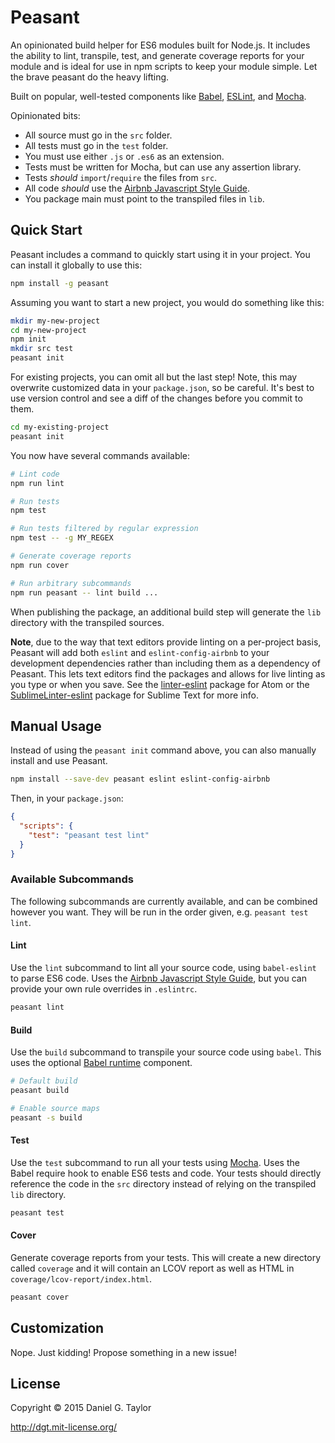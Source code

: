 # Peasant
An opinionated build helper for ES6 modules built for Node.js. It includes the ability to lint, transpile, test, and generate coverage reports for your module and is ideal for use in npm scripts to keep your module simple. Let the brave peasant do the heavy lifting.

Built on popular, well-tested components like [Babel](https://babeljs.io/), [ESLint](http://eslint.org/), and [Mocha](https://mochajs.org/).

Opinionated bits:

* All source must go in the `src` folder.
* All tests must go in the `test` folder.
* You must use either `.js` or `.es6` as an extension.
* Tests must be written for Mocha, but can use any assertion library.
* Tests *should* `import`/`require` the files from `src`.
* All code *should* use the [Airbnb Javascript Style Guide](https://github.com/airbnb/javascript).
* You package main must point to the transpiled files in `lib`.

## Quick Start
Peasant includes a command to quickly start using it in your project. You can install it globally to use this:

```sh
npm install -g peasant
```

Assuming you want to start a new project, you would do something like this:

```sh
mkdir my-new-project
cd my-new-project
npm init
mkdir src test
peasant init
```

For existing projects, you can omit all but the last step! Note, this may overwrite customized data in your `package.json`, so be careful. It's best to use version control and see a diff of the changes before you commit to them.

```sh
cd my-existing-project
peasant init
```

You now have several commands available:

```sh
# Lint code
npm run lint

# Run tests
npm test

# Run tests filtered by regular expression
npm test -- -g MY_REGEX

# Generate coverage reports
npm run cover

# Run arbitrary subcommands
npm run peasant -- lint build ...
```

When publishing the package, an additional build step will generate the `lib` directory with the transpiled sources.

**Note**, due to the way that text editors provide linting on a per-project basis, Peasant will add both `eslint` and `eslint-config-airbnb` to your development dependencies rather than including them as a dependency of Peasant. This lets text editors find the packages and allows for live linting as you type or when you save. See the [linter-eslint](https://atom.io/packages/linter-eslint) package for Atom or the [SublimeLinter-eslint](https://github.com/roadhump/SublimeLinter-eslint) package for Sublime Text for more info.

## Manual Usage
Instead of using the `peasant init` command above, you can also manually install and use Peasant.

```sh
npm install --save-dev peasant eslint eslint-config-airbnb
```

Then, in your `package.json`:

```json
{
  "scripts": {
    "test": "peasant test lint"
  }
}
```

### Available Subcommands
The following subcommands are currently available, and can be combined however you want. They will be run in the order given, e.g. `peasant test lint`.

#### Lint
Use the `lint` subcommand to lint all your source code, using `babel-eslint` to parse ES6 code. Uses the [Airbnb Javascript Style Guide](https://github.com/airbnb/javascript), but you can provide your own rule overrides in `.eslintrc`.

```sh
peasant lint
```

#### Build
Use the `build` subcommand to transpile your source code using `babel`. This uses the optional [Babel runtime](https://babeljs.io/docs/usage/runtime/) component.

```sh
# Default build
peasant build

# Enable source maps
peasant -s build
```

#### Test
Use the `test` subcommand to run all your tests using [Mocha](). Uses the Babel require hook to enable ES6 tests and code. Your tests should directly reference the code in the `src` directory instead of relying on the transpiled `lib` directory.

```sh
peasant test
```

#### Cover
Generate coverage reports from your tests. This will create a new directory called `coverage` and it will contain an LCOV report as well as HTML in `coverage/lcov-report/index.html`.

```sh
peasant cover
```

## Customization
Nope. Just kidding! Propose something in a new issue!

## License
Copyright &copy; 2015 Daniel G. Taylor

http://dgt.mit-license.org/
